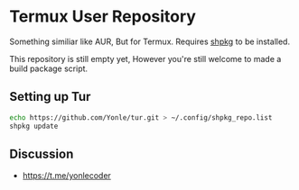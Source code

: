 # Termux User Repository
Something similiar like AUR, But for Termux. Requires [shpkg](https://github.com/WMCB-Tech/shpkg) to be installed. 

This repository is still empty yet, However you're still welcome to made a build package script.

## Setting up Tur
```sh
echo https://github.com/Yonle/tur.git > ~/.config/shpkg_repo.list
shpkg update
```

## Discussion
- https://t.me/yonlecoder
